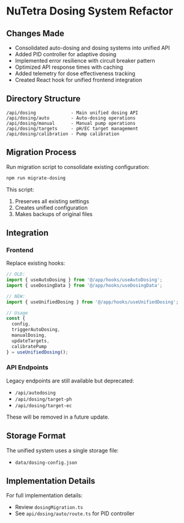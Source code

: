 # NuTetra Dosing System Refactor

## Changes Made

- Consolidated auto-dosing and dosing systems into unified API
- Added PID controller for adaptive dosing
- Implemented error resilience with circuit breaker pattern
- Optimized API response times with caching
- Added telemetry for dose effectiveness tracking
- Created React hook for unified frontend integration

## Directory Structure

```
/api/dosing             - Main unified dosing API
/api/dosing/auto        - Auto-dosing operations
/api/dosing/manual      - Manual pump operations
/api/dosing/targets     - pH/EC target management
/api/dosing/calibration - Pump calibration
```

## Migration Process

Run migration script to consolidate existing configuration:

```bash
npm run migrate-dosing
```

This script:
1. Preserves all existing settings
2. Creates unified configuration
3. Makes backups of original files

## Integration

### Frontend

Replace existing hooks:

```typescript
// OLD: 
import { useAutoDosing } from '@/app/hooks/useAutoDosing';
import { useDosingData } from '@/app/hooks/useDosingData';

// NEW:
import { useUnifiedDosing } from '@/app/hooks/useUnifiedDosing';

// Usage
const {
  config,
  triggerAutoDosing,
  manualDosing,
  updateTargets,
  calibratePump
} = useUnifiedDosing();
```

### API Endpoints

Legacy endpoints are still available but deprecated:
- `/api/autodosing`
- `/api/dosing/target-ph`
- `/api/dosing/target-ec`

These will be removed in a future update.

## Storage Format

The unified system uses a single storage file:
- `data/dosing-config.json`

## Implementation Details

For full implementation details:
- Review `dosingMigration.ts`
- See `api/dosing/auto/route.ts` for PID controller
